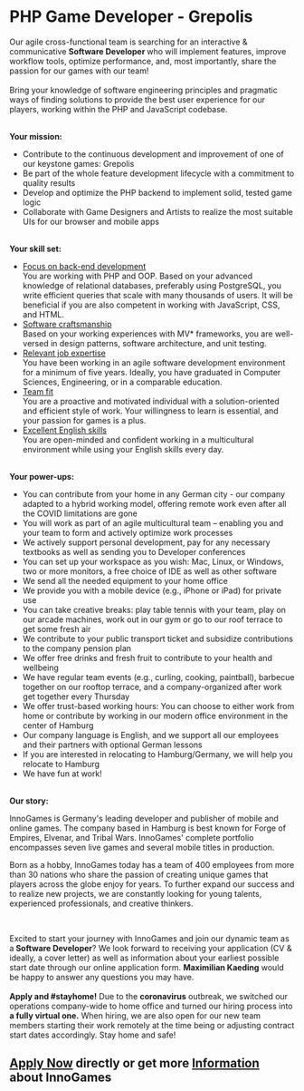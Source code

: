 <h1>PHP Game Developer - Grepolis</h1>
<p>Our agile cross-functional team is searching for an interactive &amp; communicative&nbsp;<b>Software Developer&nbsp;</b>who will implement features, improve workflow tools, optimize performance, and, most importantly, share the passion for our games with our team!<br /><br />Bring your knowledge of software engineering principles and pragmatic ways of finding solutions to provide the best user experience for our players, working&nbsp;within the PHP and JavaScript codebase.&nbsp;<br /><br /></p><p><strong>Your mission:</strong></p><ul><li>Contribute to the continuous development and improvement of one of our keystone games: Grepolis</li><li>Be part of the whole feature development lifecycle with a commitment to quality results</li><li>Develop and optimize the PHP backend to implement solid, tested game logic</li><li>Collaborate with Game Designers and Artists to realize the most suitable UIs for our browser and mobile apps</li></ul><p><strong><br />Your skill set:</strong></p><ul><li><span style="text-decoration: underline;">Focus on back-end development</span><br />You are working with PHP and OOP. Based on your advanced knowledge of relational databases, preferably using PostgreSQL, you write efficient queries that scale with many thousands of users. It will be beneficial if you are also competent in working with JavaScript, CSS, and HTML.</li><li><span style="text-decoration: underline;">Software craftsmanship</span><br />Based on your working experiences with MV* frameworks, you are well-versed in design patterns, software architecture, and unit testing.</li><li><span><span style="text-decoration: underline;">Relevant job expertise</span><br />You have been&nbsp;</span><span>working in </span><span>an agile software development environment for a minimum of&nbsp;five years. Ideally, you have graduated in Computer Sciences, Engineering, or in a comparable education.</span></li><li><span style="text-decoration: underline;"><span>Team fit</span><br /></span>You are a proactive and motivated individual with a solution-oriented and efficient&nbsp;style of work.&nbsp;Your willingness to learn is essential, and your passion for games is a plus.</li><li><span style="text-decoration: underline;">Excellent English skills</span><br /><span>You are open-minded and confident working in a multicultural environment while using your English skills every day.</span></li></ul><p><strong><br />Your power-ups:</strong></p><ul><li>You can contribute from your home in any German city - our company adapted to a hybrid working model, offering remote work even after all the COVID limitations are gone</li><li>You will work as part of an agile multicultural team&nbsp;&ndash; enabling you and your team to form and actively optimize work processes&nbsp;</li><li>We actively support personal development, pay for any necessary textbooks as well as sending you to Developer conferences&nbsp;</li><li>You can set up your workspace as you wish:&nbsp;<span>Mac,&nbsp;Linux, or Windows, t</span>wo or more monitors, a free choice of IDE as well as other software</li><li>We send all the needed equipment to your home office</li><li>We provide you with a mobile device (e.g., iPhone or iPad) for private use</li><li>You can take creative breaks: play table tennis with your team, play on our arcade machines, work out in our gym or go to our roof terrace to get some fresh air</li><li>We contribute to your public transport ticket and subsidize contributions to the company pension plan</li><li>We offer free drinks and fresh fruit to contribute to your health and wellbeing</li><li>We have regular team events (e.g., curling, cooking, paintball), barbecue together on our rooftop terrace, and a company-organized&nbsp;after work get together every Thursday</li><li>We offer&nbsp;trust-based working hours: You can choose to either work from home or contribute by working in our modern office environment in the center of Hamburg</li><li>Our company language is English,&nbsp;and&nbsp;we support all our employees and their partners with optional German&nbsp;lessons</li><li>If you are interested in relocating to Hamburg/Germany, we will help you relocate to Hamburg</li><li>We have fun at work!</li></ul><br /><strong><strong>Our story:<br /></strong></strong><p>InnoGames is Germany's leading developer and publisher of mobile and online games. The company based in Hamburg is best known for Forge of Empires, Elvenar, and Tribal Wars. InnoGames' complete portfolio encompasses seven live games and several mobile titles in production.</p><p>Born as a hobby, InnoGames today has a team of 400 employees from more than 30 nations who share the passion of creating unique games that players across the globe enjoy for years. To further expand our success and to realize new projects, we are constantly looking for young talents, experienced professionals, and creative thinkers.</p><br /><p>Excited to start your journey with InnoGames and join our dynamic team as a<strong><span>&nbsp;</span>Software Developer</strong>? We look forward to receiving your application (CV &amp; ideally, a cover letter) as well as information about your earliest possible start date through our online application form. <strong>Maximilian Kaeding</strong> would be happy to answer any questions you may have.<br /><br /><span><strong>Apply and #stayhome!</strong> Due to the <strong>coronavirus</strong> outbreak, we switched our operations company-wide to home office and turned our hiring process into <strong>a fully virtual one.</strong> When hiring, we are also open for our new team members starting their work remotely at the time being or adjusting contract start dates accordingly. Stay home and safe!</span></p>

<h2><a href="https://jobs.jobvite.com/careers/innogames/job/oNmOefwV/apply?__jvst=Job+Board&__jvsd=github_jobs_repo">Apply Now</a> directly or get more <a href="https://www.innogames.com/career/detail/job/php-game-developer-grepolis/?s=github_jobs_repo">Information</a> about InnoGames</h2>